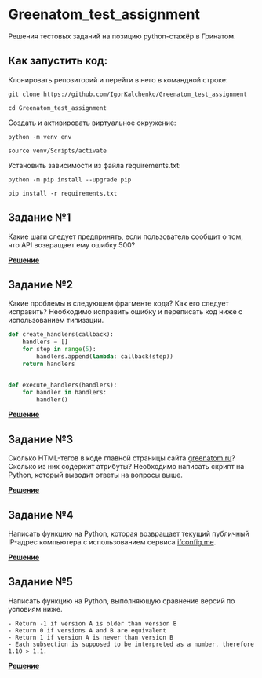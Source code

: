 # Greenatom_test_assignment


Решения тестовых заданий на позицию python-стажёр в Гринатом. 

## Как запустить код:

Клонировать репозиторий и перейти в него в командной строке:

```
git clone https://github.com/IgorKalchenko/Greenatom_test_assignment
```

```
cd Greenatom_test_assignment
```

Cоздать и активировать виртуальное окружение:

```
python -m venv env
```

```
source venv/Scripts/activate
```
Установить зависимости из файла requirements.txt:

```
python -m pip install --upgrade pip
```

```
pip install -r requirements.txt
```

## Задание №1

Какие шаги следует предпринять, если пользователь сообщит о том, что API возвращает ему ошибку 500?

**[Решение](Q1.txt)**

## Задание №2

Какие проблемы в следующем фрагменте кода? Как его следует исправить? Необходимо исправить ошибку и переписать код ниже с использованием типизации.

```python
def create_handlers(callback):
    handlers = []
    for step in range(5):
        handlers.append(lambda: callback(step))
    return handlers


def execute_handlers(handlers):
    for handler in handlers:
        handler()
```

**[Решение](Q2.py)**

## Задание №3

Сколько HTML-тегов в коде главной страницы сайта [greenatom.ru](https://greenatom.ru/)? Сколько из них содержит атрибуты? Необходимо написать скрипт на Python, который выводит ответы на вопросы выше.

**[Решение](Q3.py)**


## Задание №4

Написать функцию на Python, которая возвращает текущий публичный IP-адрес компьютера с использованием сервиса [ifconfig.me](https://ifconfig.me/).

**[Решение](Q4.py)**


## Задание №5

Написать функцию на Python, выполняющую сравнение версий по условиям ниже.

```
- Return -1 if version A is older than version B
- Return 0 if versions A and B are equivalent
- Return 1 if version A is newer than version B
- Each subsection is supposed to be interpreted as a number, therefore 1.10 > 1.1.
```

**[Решение](Q5.py)**
